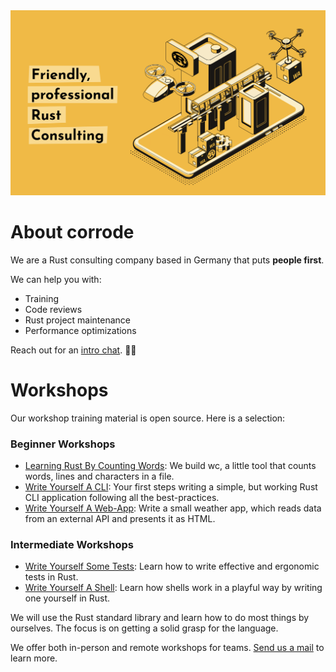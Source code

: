 <a href="https://corrode.dev/">
<img src="/profile/gh-hero.png" alt="Corrode Rust Consulting" />
</a>

# About corrode

We are a Rust consulting company based in Germany that puts **people first**.  

We can help you with:

- Training
- Code reviews
- Rust project maintenance
- Performance optimizations

Reach out for an [intro chat](https://cal.com/corrode). 🦀✨

# Workshops

Our workshop training material is open source. Here is a selection:

### Beginner Workshops

- [Learning Rust By Counting Words](https://github.com/corrode/learning-rust-by-counting-words): We build wc, a little tool that counts words, lines and characters in a file.
- [Write Yourself A CLI](https://github.com/corrode/write-yourself-a-cli): Your first steps writing a simple, but working Rust CLI application following all the best-practices.
- [Write Yourself A Web-App](https://github.com/corrode/write-yourself-a-web-app): Write a small weather app, which reads data from an external API and presents it as HTML.

### Intermediate Workshops

- [Write Yourself Some Tests](https://github.com/corrode/write-yourself-some-tests): Learn how to write effective and ergonomic tests in Rust.
- [Write Yourself A Shell](https://github.com/corrode/write-yourself-a-shell): Learn how shells work in a playful way by writing one yourself in Rust.

We will use the Rust standard library and learn how to do most things by ourselves.
The focus is on getting a solid grasp for the language.

We offer both in-person and remote workshops for teams. [Send us a mail](mailto:github@corrode.dev?subject=Rust%20Workshop) to learn more.
